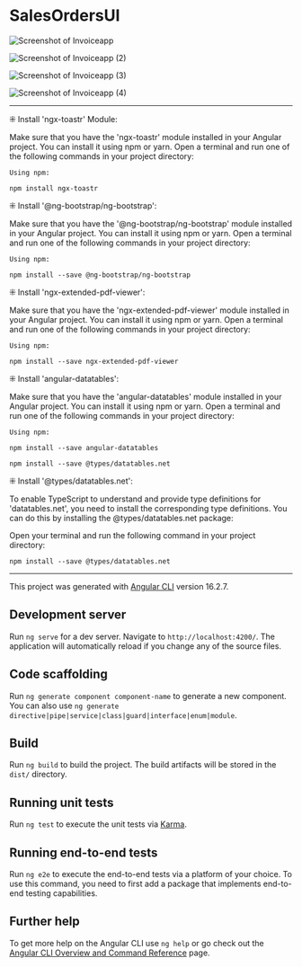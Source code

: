 # SalesOrdersUI

![Screenshot of Invoiceapp](https://github.com/alif-dot/SalesOrdersUI_Download-Print-Invoice-PDF/assets/62230465/105c750d-99e0-4e7e-9f87-35f163a806b7)

![Screenshot of Invoiceapp (2)](https://github.com/alif-dot/SalesOrdersUI_Download-Print-Invoice-PDF/assets/62230465/daf30979-209a-449d-91eb-c424df44c56d)

![Screenshot of Invoiceapp (3)](https://github.com/alif-dot/SalesOrdersUI_Download-Print-Invoice-PDF/assets/62230465/c7817f61-4541-41c6-ac49-169c39b924ab)

![Screenshot of Invoiceapp (4)](https://github.com/alif-dot/SalesOrdersUI_Download-Print-Invoice-PDF/assets/62230465/0e96a9b8-7cef-4a31-a6cc-36f89e5d91ae)


--------------------------------------------------------------------------------------------------------------------

⁜ Install 'ngx-toastr' Module:

Make sure that you have the 'ngx-toastr' module installed in your Angular project. You can install it using npm or yarn. Open a terminal and run one of the following commands in your project directory:

	Using npm:

	npm install ngx-toastr

⁜ Install '@ng-bootstrap/ng-bootstrap':

Make sure that you have the '@ng-bootstrap/ng-bootstrap' module installed in your Angular project. You can install it using npm or yarn. Open a terminal and run one of the following commands in your project directory:

	Using npm:

	npm install --save @ng-bootstrap/ng-bootstrap

⁜ Install 'ngx-extended-pdf-viewer':

Make sure that you have the 'ngx-extended-pdf-viewer' module installed in your Angular project. You can install it using npm or yarn. Open a terminal and run one of the following commands in your project directory:

	Using npm:

	npm install --save ngx-extended-pdf-viewer

⁜ Install 'angular-datatables':

Make sure that you have the 'angular-datatables' module installed in your Angular project. You can install it using npm or yarn. Open a terminal and run one of the following commands in your project directory:

	Using npm:

	npm install --save angular-datatables
 
	npm install --save @types/datatables.net

⁜ Install '@types/datatables.net':

To enable TypeScript to understand and provide type definitions for 'datatables.net', you need to install the corresponding type definitions. You can do this by installing the @types/datatables.net package:

Open your terminal and run the following command in your project directory:

	npm install --save @types/datatables.net

---------------------------------------------------------------------------------------------------------------------

This project was generated with [Angular CLI](https://github.com/angular/angular-cli) version 16.2.7.

## Development server

Run `ng serve` for a dev server. Navigate to `http://localhost:4200/`. The application will automatically reload if you change any of the source files.

## Code scaffolding

Run `ng generate component component-name` to generate a new component. You can also use `ng generate directive|pipe|service|class|guard|interface|enum|module`.

## Build

Run `ng build` to build the project. The build artifacts will be stored in the `dist/` directory.

## Running unit tests

Run `ng test` to execute the unit tests via [Karma](https://karma-runner.github.io).

## Running end-to-end tests

Run `ng e2e` to execute the end-to-end tests via a platform of your choice. To use this command, you need to first add a package that implements end-to-end testing capabilities.

## Further help

To get more help on the Angular CLI use `ng help` or go check out the [Angular CLI Overview and Command Reference](https://angular.io/cli) page.
